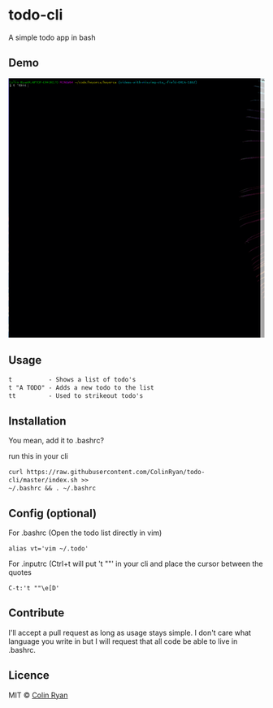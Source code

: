 # todo-cli
A simple todo app in bash

## Demo

![todo-cli](demo.gif)

## Usage 
```
t          - Shows a list of todo's
t "A TODO" - Adds a new todo to the list 
tt         - Used to strikeout todo's
```
## Installation

You mean, add it to .bashrc?

run this in your cli
```
curl https://raw.githubusercontent.com/ColinRyan/todo-cli/master/index.sh >>
~/.bashrc && . ~/.bashrc
```

## Config (optional)
For .bashrc (Open the todo list directly in vim)
```
alias vt='vim ~/.todo'
```


For .inputrc (Ctrl+t will put 't ""' in your cli and place the cursor between the quotes
```
C-t:'t ""\e[D'
```

## Contribute

I'll accept a pull request as long as usage stays simple.
I don't care what language you write in but I will request that all code be able to live in .bashrc.

## Licence

MIT © [Colin Ryan](http://github.com/ColinRyan)
